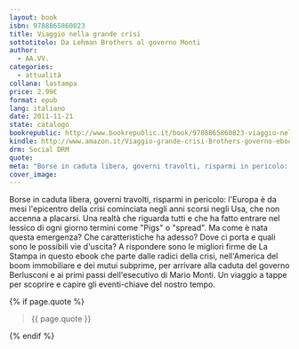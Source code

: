 ```yaml
---
layout: book
isbn: 9788865860823
title: Viaggio nella grande crisi
sottotitolo: Da Lehman Brothers al governo Monti
author:
  - AA.VV.
categories:
  - attualità
collana: lastampa
price: 2.99€
format: epub
lang: italiano
date: 2011-11-21
state: catalogo
bookrepublic: http://www.bookrepublic.it/book/9788865860823-viaggio-nella-grande-crisi-da-lehman-brothers-al-governo-monti/
kindle: http://www.amazon.it/Viaggio-grande-crisi-Brothers-governo-ebook/dp/B00AQQDXNE/
drm: Social DRM
quote: 
meta: "Borse in caduta libera, governi travolti, risparmi in pericolo: l'Europa è da mesi l'epicentro della crisi cominciata negli anni scorsi negli Usa, che non accenna a placarsi. Una realtà che riguarda tutti e che ha fatto entrare nel lessico di ogni giorno termini come "Pigs" o "spread". Ma come è nata questa emergenza?"
cover_image:
---
```

Borse in caduta libera, governi travolti, risparmi in pericolo: l'Europa è da mesi l'epicentro della crisi cominciata negli anni scorsi negli Usa, che non accenna a placarsi. Una realtà che riguarda tutti e che ha fatto entrare nel lessico di ogni giorno termini come "Pigs" o "spread". Ma come è nata questa emergenza? Che caratteristiche ha adesso? Dove ci porta e quali sono le possibili vie d'uscita? A rispondere sono le migliori firme de La Stampa in questo ebook che parte dalle radici della crisi, nell'America del boom immobiliare e dei mutui subprime, per arrivare alla caduta del governo Berlusconi e ai primi passi dell'esecutivo di Mario Monti. Un viaggio a tappe per scoprire e capire gli eventi-chiave del nostro tempo.

{% if page.quote %}
<blockquote>
    {{ page.quote }}
</blockquote>
{% endif %}